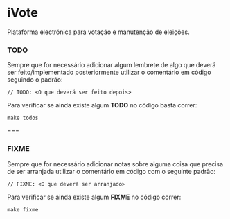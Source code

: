 # iVote
Plataforma electrónica para votação e manutenção de eleições.

### TODO
Sempre que for necessário adicionar algum lembrete de algo que deverá ser feito/implementado posteriormente utilizar 
o comentário em código seguindo o padrão:

    // TODO: <O que deverá ser feito depois>
    
Para verificar se ainda existe algum **TODO** no código basta correr:

    make todos
    
===
### FIXME
Sempre que for necessário adicionar notas sobre alguma coisa que precisa de ser arranjada utilizar o comentário em código
com o seguinte padrão:

    // FIXME: <O que deverá ser arranjado>
    
Para verificar se ainda existe algum **FIXME** no código correr:

    make fixme
